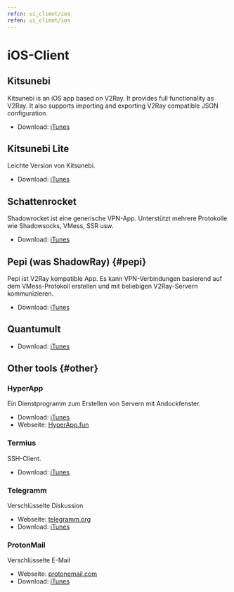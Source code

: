 ```yaml
---
refcn: ui_client/ios
refen: ui_client/ios
---
```

# iOS-Client

## Kitsunebi

Kitsunebi is an iOS app based on V2Ray. It provides full functionality as V2Ray. It also supports importing and exporting V2Ray compatible JSON configuration.

* Download: [iTunes](https://www.v2ray.com/itunes/us/kitsunebi/id1275446921/)

## Kitsunebi Lite

Leichte Version von Kitsunebi.

* Download: [iTunes](https://www.v2ray.com/itunes/us/kitsunebi-lite/id1387913765/)

## Schattenrocket

Shadowrocket ist eine generische VPN-App. Unterstützt mehrere Protokolle wie Shadowsocks, VMess, SSR usw.

* Download: [iTunes](https://www.v2ray.com/itunes/us/shadowrocket/id932747118/)

## Pepi (was ShadowRay) {#pepi}

Pepi ist V2Ray kompatible App. Es kann VPN-Verbindungen basierend auf dem VMess-Protokoll erstellen und mit beliebigen V2Ray-Servern kommunizieren.

* Download: [iTunes](https://www.v2ray.com/itunes/us/pepi/id1283082051/)

## Quantumult

* Download: [iTunes](https://www.v2ray.com/itunes/us/quantumult/id1252015438/)

## Other tools {#other}

### HyperApp

Ein Dienstprogramm zum Erstellen von Servern mit Andockfenster.

* Download: [iTunes](https://www.v2ray.com/itunes/us/hyperapp/id1179750280/)
* Webseite: [HyperApp.fun](https://www.hyperapp.fun/)

### Termius

SSH-Client.

* Download: [iTunes](https://www.v2ray.com/itunes/us/termius/id549039908/)

### Telegramm

Verschlüsselte Diskussion

* Webseite: [telegramm.org](https://telegram.org/)
* Download: [iTunes](https://www.v2ray.com/itunes/us/telegram-messenger/id686449807/)

### ProtonMail

Verschlüsselte E-Mail

* Webseite: [protonemail.com](https://protonmail.com/)
* Download: [iTunes](https://www.v2ray.com/itunes/us/protonmail-encrypted-email/id979659905/)